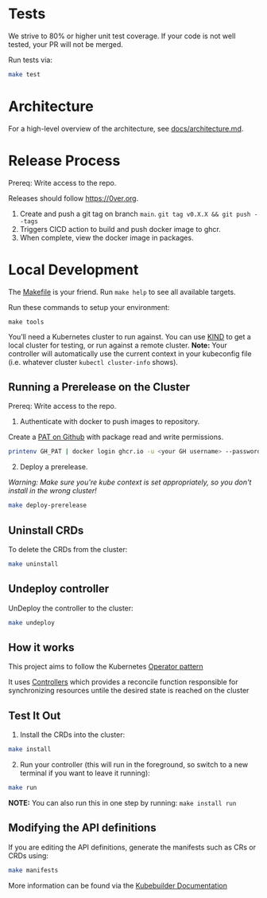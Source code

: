 # Tests

We strive to 80% or higher unit test coverage. If your code is not well tested, your PR will not be merged.

Run tests via:
```sh
make test
```

# Architecture

For a high-level overview of the architecture, see [docs/architecture.md](./docs/architecture.md).

# Release Process

Prereq: Write access to the repo.

Releases should follow https://0ver.org.

1. Create and push a git tag on branch `main`. `git tag v0.X.X && git push --tags`
2. Triggers CICD action to build and push docker image to ghcr.
3. When complete, view the docker image in packages.

# Local Development 

The [Makefile](../Makefile) is your friend. Run `make help` to see all available targets.

Run these commands to setup your environment:

```shell
make tools
```

You’ll need a Kubernetes cluster to run against. You can use [KIND](https://sigs.k8s.io/kind) to get a local cluster for testing, or run against a remote cluster.
**Note:** Your controller will automatically use the current context in your kubeconfig file (i.e. whatever cluster `kubectl cluster-info` shows).

## Running a Prerelease on the Cluster

Prereq: Write access to the repo.

1. Authenticate with docker to push images to repository.

Create a [PAT on Github](https://docs.github.com/en/authentication/keeping-your-account-and-data-secure/creating-a-personal-access-token) with package read and write permissions.

```sh
printenv GH_PAT | docker login ghcr.io -u <your GH username> --password-stdin 
```

2. Deploy a prerelease.

*Warning: Make sure you're kube context is set appropriately, so you don't install in the wrong cluster!*

```sh
make deploy-prerelease
```

## Uninstall CRDs
To delete the CRDs from the cluster:

```sh
make uninstall
```

## Undeploy controller
UnDeploy the controller to the cluster:

```sh
make undeploy
```

## How it works
This project aims to follow the Kubernetes [Operator pattern](https://kubernetes.io/docs/concepts/extend-kubernetes/operator/)

It uses [Controllers](https://kubernetes.io/docs/concepts/architecture/controller/)
which provides a reconcile function responsible for synchronizing resources untile the desired state is reached on the cluster

## Test It Out
1. Install the CRDs into the cluster:

```sh
make install
```

2. Run your controller (this will run in the foreground, so switch to a new terminal if you want to leave it running):

```sh
make run
```

**NOTE:** You can also run this in one step by running: `make install run`

## Modifying the API definitions
If you are editing the API definitions, generate the manifests such as CRs or CRDs using:

```sh
make manifests
```

More information can be found via the [Kubebuilder Documentation](https://book.kubebuilder.io/introduction.html)
